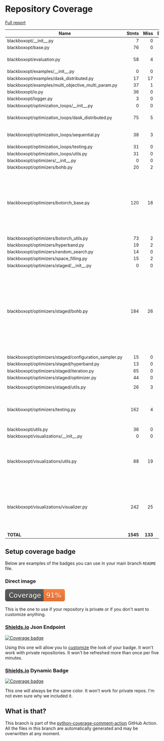 # Repository Coverage

[Full report](https://htmlpreview.github.io/?https://github.com/boschresearch/blackboxopt/blob/python-coverage-comment-action-data/htmlcov/index.html)

| Name                                                    |    Stmts |     Miss |   Branch |   BrPart |   Cover |   Missing |
|-------------------------------------------------------- | -------: | -------: | -------: | -------: | ------: | --------: |
| blackboxopt/\_\_init\_\_.py                             |        7 |        0 |        0 |        0 |    100% |           |
| blackboxopt/base.py                                     |       76 |        0 |       22 |        0 |    100% |           |
| blackboxopt/evaluation.py                               |       58 |        4 |       18 |        2 |     92% |88, 94, 101, 104 |
| blackboxopt/examples/\_\_init\_\_.py                    |        0 |        0 |        0 |        0 |    100% |           |
| blackboxopt/examples/dask\_distributed.py               |       17 |       17 |        2 |        0 |      0% |      6-44 |
| blackboxopt/examples/multi\_objective\_multi\_param.py  |       37 |        1 |        2 |        1 |     95% |        90 |
| blackboxopt/io.py                                       |       36 |        0 |       16 |        0 |    100% |           |
| blackboxopt/logger.py                                   |        3 |        0 |        0 |        0 |    100% |           |
| blackboxopt/optimization\_loops/\_\_init\_\_.py         |        0 |        0 |        0 |        0 |    100% |           |
| blackboxopt/optimization\_loops/dask\_distributed.py    |       75 |        5 |       18 |        1 |     94% |12-13, 96-97, 170 |
| blackboxopt/optimization\_loops/sequential.py           |       38 |        3 |       10 |        2 |     90% |68->71, 116-118 |
| blackboxopt/optimization\_loops/testing.py              |       31 |        0 |        0 |        0 |    100% |           |
| blackboxopt/optimization\_loops/utils.py                |       31 |        0 |        6 |        0 |    100% |           |
| blackboxopt/optimizers/\_\_init\_\_.py                  |        0 |        0 |        0 |        0 |    100% |           |
| blackboxopt/optimizers/bohb.py                          |       20 |        2 |        2 |        0 |     91% |     24-25 |
| blackboxopt/optimizers/botorch\_base.py                 |      120 |       18 |       32 |        7 |     82% |41-42, 67, 200->203, 215-239, 248, 279, 314-315, 318-323 |
| blackboxopt/optimizers/botorch\_utils.py                |       73 |        2 |       28 |        2 |     96% |   68, 208 |
| blackboxopt/optimizers/hyperband.py                     |       19 |        2 |        0 |        0 |     89% |     25-26 |
| blackboxopt/optimizers/random\_search.py                |       14 |        0 |        2 |        0 |    100% |           |
| blackboxopt/optimizers/space\_filling.py                |       15 |        2 |        0 |        0 |     87% |     10-11 |
| blackboxopt/optimizers/staged/\_\_init\_\_.py           |        0 |        0 |        0 |        0 |    100% |           |
| blackboxopt/optimizers/staged/bohb.py                   |      184 |       26 |       66 |        9 |     85% |69-70, 74-80, 131-132, 183->185, 266, 314, 337-354, 363-368, 380-384, 416, 451 |
| blackboxopt/optimizers/staged/configuration\_sampler.py |       15 |        0 |        4 |        0 |    100% |           |
| blackboxopt/optimizers/staged/hyperband.py              |       13 |        0 |        0 |        0 |    100% |           |
| blackboxopt/optimizers/staged/iteration.py              |       65 |        0 |       16 |        0 |    100% |           |
| blackboxopt/optimizers/staged/optimizer.py              |       44 |        0 |       12 |        0 |    100% |           |
| blackboxopt/optimizers/staged/utils.py                  |       26 |        3 |       10 |        3 |     83% |60, 66, 76 |
| blackboxopt/optimizers/testing.py                       |      162 |        4 |       54 |        5 |     96% |41->43, 46->48, 50, 139, 192, 335 |
| blackboxopt/utils.py                                    |       36 |        0 |       12 |        0 |    100% |           |
| blackboxopt/visualizations/\_\_init\_\_.py              |        0 |        0 |        0 |        0 |    100% |           |
| blackboxopt/visualizations/utils.py                     |       88 |       19 |       18 |        6 |     75% |51, 61-76, 137, 139, 142, 144, 204, 216 |
| blackboxopt/visualizations/visualizer.py                |      242 |       25 |       64 |        4 |     90% |54, 252->254, 270-272, 419-422, 637-686 |
|                                               **TOTAL** | **1545** |  **133** |  **414** |   **42** | **91%** |           |


## Setup coverage badge

Below are examples of the badges you can use in your main branch `README` file.

### Direct image

[![Coverage badge](https://raw.githubusercontent.com/boschresearch/blackboxopt/python-coverage-comment-action-data/badge.svg)](https://htmlpreview.github.io/?https://github.com/boschresearch/blackboxopt/blob/python-coverage-comment-action-data/htmlcov/index.html)

This is the one to use if your repository is private or if you don't want to customize anything.

### [Shields.io](https://shields.io) Json Endpoint

[![Coverage badge](https://img.shields.io/endpoint?url=https://raw.githubusercontent.com/boschresearch/blackboxopt/python-coverage-comment-action-data/endpoint.json)](https://htmlpreview.github.io/?https://github.com/boschresearch/blackboxopt/blob/python-coverage-comment-action-data/htmlcov/index.html)

Using this one will allow you to [customize](https://shields.io/endpoint) the look of your badge.
It won't work with private repositories. It won't be refreshed more than once per five minutes.

### [Shields.io](https://shields.io) Dynamic Badge

[![Coverage badge](https://img.shields.io/badge/dynamic/json?color=brightgreen&label=coverage&query=%24.message&url=https%3A%2F%2Fraw.githubusercontent.com%2Fboschresearch%2Fblackboxopt%2Fpython-coverage-comment-action-data%2Fendpoint.json)](https://htmlpreview.github.io/?https://github.com/boschresearch/blackboxopt/blob/python-coverage-comment-action-data/htmlcov/index.html)

This one will always be the same color. It won't work for private repos. I'm not even sure why we included it.

## What is that?

This branch is part of the
[python-coverage-comment-action](https://github.com/marketplace/actions/python-coverage-comment)
GitHub Action. All the files in this branch are automatically generated and may be
overwritten at any moment.